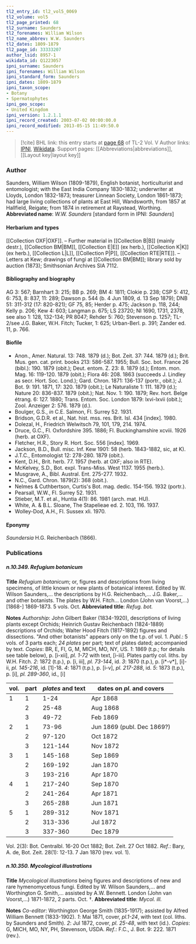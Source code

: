 ```yaml
---
tl2_entry_id: tl2_vol5_0069
tl2_volume: vol5
tl2_page_printed: 68
tl2_surname: Saunders
tl2_forenames: William Wilson
tl2_name_abbrev: W.W. Saunders
tl2_dates: 1809-1879
tl2_page_id: 33333207
author_lsid: 8957-1
wikidata_id: Q1223057
ipni_surname: Saunders
ipni_forenames: William Wilson
ipni_standard_form: Saunders
ipni_dates: 1809-1879
ipni_taxon_scope: 
- Botany
- Spermatophytes
ipni_geo_scope: 
- United Kingdom
ipni_version: 1.2.1.1
ipni_record_created: 2003-07-02 00:00:00.0
ipni_record_modified: 2013-05-15 11:49:50.0
---
```


> [!cite] BHL link: this entry starts at [page 68](https://www.biodiversitylibrary.org/page/33333207) of TL-2 Vol. V
> Author links: [IPNI](https://www.ipni.org/a/8957-1), [Wikidata](https://www.wikidata.org/wiki/Q1223057). Support pages: [[Abbreviations|abbreviations]], [[Layout key|layout key]]

### Author

Saunders, William Wilson (1809-1879), English botanist, horticulturist and entomologist; with the East India Company 1830-1832; underwriter at Lloyds, London 1832-1873; treasurer Linnean Society, London 1861-1873; had large living collections of plants at East Hill, Wandsworth, from 1857 at Hallfield, Reigate; from 1874 in retirement at Raystead, Worthing. 
**Abbreviated name**: *W.W. Saunders* \[standard form in IPNI: *Saunders*\]

#### Herbarium and types

[[Collection OXF|OXF]]. – Further material in [[Collection B|B]] (mainly destr.), [[Collection BM|BM]], [[Collection E|E]] (ex herb.), [[Collection K|K]] (ex herb.), [[Collection L|L]], [[Collection P|P]], [[Collection RTE|RTE]]. – Letters at Kew; drawings of fungi at [[Collection BM|BM]]; library sold by auction (1873); Smithsonian Archives SIA 7112.

#### Bibliography and biography

AG 3: 567; Barnhart 3: 215; BB p. 269; BM 4: 1811; Clokie p. 238; CSP 5: 412, 6: 753, 8: 837, 11: 289; Dawson p. 544 (b. 4 Jun 1809, d. 13 Sep 1879); DNB 51: 311-312 (17: 820-821); GF 75, 85; Herder p. 475; Jackson p. 118, 244; Kelly p. 206; Kew 4: 603; Langman p. 675; LS 23720; NI 1690, 1731, 2378, see also 1: 128, 132-134; PR 8047; Rehder 5: 760; Stevenson p. 1257; TL-2/see J.G. Baker, W.H. Fitch; Tucker, 1: 625; Urban-Berl. p. 391; Zander ed. 11, p. 766.

#### Biofile

- Anon., Amer. Natural. 13: 748. 1879 (d.); Bot. Zeit. 37: 744. 1879 (d.); Brit. Mus. gen. cat. print. books 213: 586-587. 1955; Bull. Soc. bot. France 26 (bibl.): 190. 1879 (obit.); Deut. entom. Z. 23: 8. 1879 (d.); Entom. mon. Mag. 16: 119-120. 1879 (obit.); Flora 46: 208. 1863 (succeeds J. Lindley as secr. Hort. Soc. Lond.); Gard. Chron. 1871: 136-137 (portr., obit.); J. Bot. 9: 191. 1871, 17: 320. 1879 (obit.); Le Naturaliste 1: 111. 1879 (d.); Nature 20: 836-837. 1879 (obit.); Nat. Nov. 1: 190. 1879; Rev. hort. Belge étrang. 6: 127. 1880; Trans. Entom. Soc. London 1879: lxvi-lxvii (obit.); Zool. Anzeiger 2: 576. 1879 (d.).
- Boulger, G.S., *in* C.E. Salmon, Fl. Surrey 52. 1931.
- Bridson, G.D.R. et al., Nat. hist. mss. res. Brit. Isl. 434 \[index\]. 1980.
- Dolezal, H., Friedrich Welwitsch 79, 101, 179, 214. 1974.
- Druce, G.C., Fl. Oxfordshire 395. 1886; Fl. Buckinghamshire xcviii. 1926 (herb. at OXF).
- Fletcher, H.R., Story R. Hort. Soc. 556 \[index\]. 1969.
- Jackson, B.D., Bull. misc. Inf. Kew 1901: 58 (herb. 1843-1882, sic, at K).
- J.T.C., Entomologist 12: 278-280. 1879 (obit.).
- Kent, D.H., Brit. herb. 77. 1957 (herb. at OXF; also in RTE).
- McKelvey, S.D., Bot. expl. Trans-Miss. West 1137. 1955 (herb.).
- Musgrave, A., Bibl. Austral. Ent. 275-277. 1932.
- N.C., Gard. Chron. 1879(2): 368 (obit.).
- Nelmes & Cuthbertson, Curtis's Bot. mag. dedic. 154-156. 1932 (portr.).
- Pearsall, W.W., Fl. Surrey 52. 1931.
- Stieber, M.T. et al., Huntia 4(1): 86. 1981 (arch. mat. HU).
- White, A. & B.L. Sloane, The Stapelieae ed. 2. 103, 116. 1937.
- Wolley-Dod, A.H., Fl. Sussex xli. 1970.

#### Eponymy

*Saundersia* H.G. Reichenbach (1866).

### Publications

##### n.10.349. Refugium botanicum

**Title**
*Refugium botanicum*; or, figures and descriptions from living specimens, of little known or new plants of botanical interest. Edited by W. Wilson Saunders,... the descriptions by H.G. Reichenbach,... J.G. Baker,... and other botanists. The plates by W.H. Fitch... London (John van Voorst,...) \[1868-\] 1869-1873. 5 vols. Oct.
**Abbreviated title**: *Refug. bot.*

**Notes**
*Authorship*: John Gilbert Baker (1834-1920), descriptions of living plants except Orchids; Heinrich Gustav Reichenbach (1824-1889) descriptions of Orchids; Walter Hood Fitch (1817-1892) figures and dissections. "And other botanists" appears only on the t.p. of vol. 1.
*Publ*.: 5 vols. of 3 parts each; *24 plates* per part; text of plates dated; accompanied by text.
*Copies*: BR, E, FI, G, M, MICH, MO, NY, US.
*1*: 1869 (t.p.; for details see table below), p. \[i-xii\], *pl. 1-72* with text, \[i-iii\]. Plates partly col. liths. by W.H. Fitch.
*2*: 1872 (t.p.), p. \[i, iii\], *pl. 73-144*, id.
*3*: 1870 (t.p.), p. \[i\*-v\*\], \[i\]-ii, *pl. 145-216*, id. \[1\]-18.
*4*: 1871 (t.p.), p. \[i-v\], *pl. 217-288*, id.
*5*: 1873 (t.p.), p. \[i\], *pl. 289-360*, id., \[i\]

|vol.	|part	|*plates* and text	|dates on *pl*. and covers|
|---	|---	|---	|---	|
|1	|1	|1-24	|Apr 1868|
|	|2	|25-48	|Aug 1868|
|	|3	|49-72	|Feb 1869|
|2	|1	|73-96	|Jun 1869 (publ. Dec 1869?)|
|	|2	|97-120	|Oct 1872|
|	|3	|121-144	|Nov 1872|
|3	|1	|145-168	|Sep 1869|
|	|2	|169-192	|Jan 1870|
|	|3	|193-216	|Apr 1870|
|4	|1	|217-240	|Sep 1870|
|	|2	|241-264	|Apr 1871|
|	|3	|265-288	|Jun 1871|
|5	|1	|289-312	|Nov 1871|
|	|2	|313-336	|Jul 1872|
|	|3	|337-360	|Dec 1879|

Vol. 2(3): Bot. Centralbl. 16-20 Oct 1882; Bot. Zeit. 27 Oct 1882.
*Ref*.: Bary, A. de, Bot. Zeit. 28(1): 12-13. 7 Jan 1870 (rev. vol. 1).

##### n.10.350. Mycological illustrations

**Title**
*Mycological illustrations* being figures and descriptions of new and rare hymenomycetous fungi. Edited by W. Wilson Saunders,... and Worthington G. Smith,... assisted by A.W. Bennett. London (John van Voorst,...) 1871-1872, 2 parts. Oct. †.
**Abbreviated title**: *Mycol. ill.*

**Notes**
*Co-editor*: Worthington George Smith (1835-1917); assisted by Alfred William Bennett (1833-1902).
*1*: Mai 1871, cover, *pl.1-24*, with text (col. liths. by Saunders and Smith).
*2*: Jul 1872, cover, *pl. 25-48*, with text (id.).
*Copies*: G, MICH, MO, NY, PH, Stevenson, USDA.
*Ref*.: F.C., J. Bot. 9: 222. 1871 (rev.).

